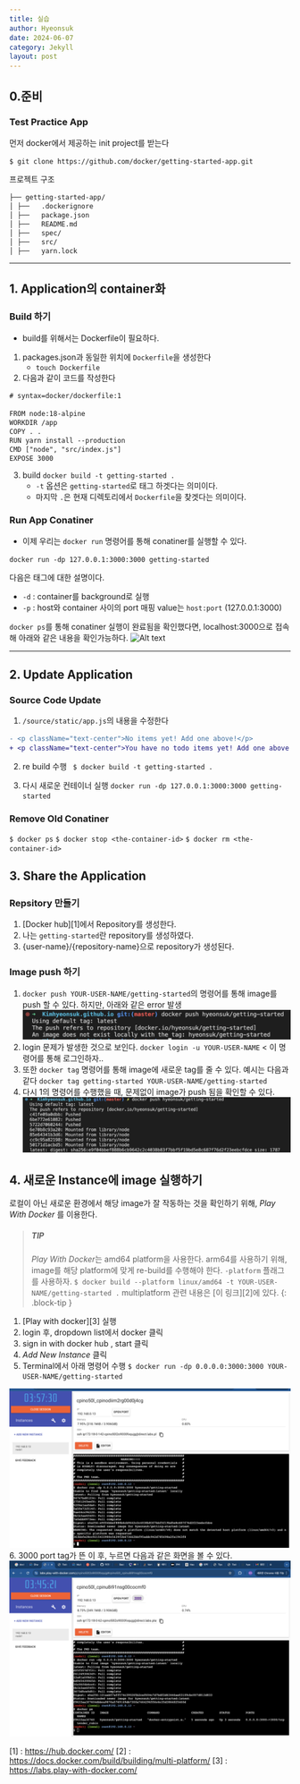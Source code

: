 ```yaml
---
title: 실습
author: Hyeonsuk
date: 2024-06-07
category: Jekyll
layout: post
---
```

## 0.준비
### Test Practice App 
먼저 docker에서 제공하는 init project를 받는다

```$ git clone https://github.com/docker/getting-started-app.git```

프로젝트 구조
```
├── getting-started-app/
│ ├──   .dockerignore
│ ├──   package.json
│ ├──   README.md
│ ├──   spec/
│ ├──   src/
│ ├──   yarn.lock
```
---

## 1. Application의 container화

### Build 하기
- build를 위해서는 Dockerfile이 필요하다.
1. packages.json과 동일한 위치에 `Dockerfile`을 생성한다
    - `touch Dockerfile`
2. 다음과 같이 코드를 작성한다

```
# syntax=docker/dockerfile:1

FROM node:18-alpine
WORKDIR /app
COPY . .
RUN yarn install --production
CMD ["node", "src/index.js"]
EXPOSE 3000
```

3. build
`docker build -t getting-started .`
    - `-t` 옵션은 `getting-started`로 태그 하겟다는 의미이다.
    - 마지막 `.`은 현재 디렉토리에서 `Dockerfile`을 찾겟다는 의미이다.


### Run App Conatiner
- 이제 우리는  `docker run` 명령어를 통해 conatiner를 실행할 수 있다.

`docker run -dp 127.0.0.1:3000:3000 getting-started`

다음은 태그에 대한 설명이다.
- `-d` : container를 background로 실행
- `-p` : host와 container 사이의 port 매핑 value는 `host:port` (127.0.0.1:3000)


`docker ps`를 통해 conatiner 실행이 완료됨을 확인했다면, localhost:3000으로 접속해 아래와 같은 내용을 확인가능하다.
![Alt text](image-1.png)

---

## 2. Update Application

### Source Code Update
1. `/source/static/app.js`의 내용을 수정한다

```diff
- <p className="text-center">No items yet! Add one above!</p>
+ <p className="text-center">You have no todo items yet! Add one above!</p>
```

2. re build 수행
` $ docker build -t getting-started .`

3. 다시 새로운 컨테이너 실행
`docker run -dp 127.0.0.1:3000:3000 getting-started`


### Remove Old Conatiner
`$ docker ps`
`$ docker stop <the-container-id>`
`$ docker rm <the-container-id>`


## 3. Share the Application

### Repsitory 만들기
1. [Docker hub][1]에서 Repository를 생성한다.
2. 나는 `getting-started`란 repository를 생성하였다.
3. {user-name}/{repository-name}으로 repository가 생성된다.

### Image push 하기
1. `docker push YOUR-USER-NAME/getting-started`의 명령어를 통해 image를 push 할 수 있다.
하지만, 아래와 같은 error 발생
![Alt text](image-2.png)
2. login 문제가 발생한 것으로 보인다.  `docker login -u YOUR-USER-NAME` < 이 명령어를 통해 로그인하자..
3. 또한 `docker tag` 명령어를 통해 image에 새로운 tag를 줄 수 있다. 예시는 다음과 같다
`docker tag getting-started YOUR-USER-NAME/getting-started`
4. 다시 1의 명령어를 수행했을 때, 문제없이 image가 push 됨을 확인할 수 있다.
![Alt text](image-3.png)


## 4. 새로운 Instance에 image 실행하기
로컬이 아닌 새로운 환경에서 해당 image가 잘 작동하는 것을 확인하기 위해, *Play With Docker* 를 이용한다.

> ##### TIP
>
> *Play With Docker*는 amd64 platform을 사용한다. arm64를 사용하기 위해,
> image를 해당 platform에 맞게 re-build를 수행해야 한다. `-platform` 플래그를 사용하자.
> `$ docker build --platform linux/amd64 -t YOUR-USER-NAME/getting-started .`
> multiplatform 관련 내용은 [이 링크][2]에 있다.
{: .block-tip }

1. [Play with docker][3] 실행
2. login 후, dropdown list에서 docker 클릭
3. sign in with docker hub , start 클릭
4. *Add New Instance* 클릭
5. Terminal에서 아래 명령어 수행
`$ docker run -dp 0.0.0.0:3000:3000 YOUR-USER-NAME/getting-started` 

![Alt text](image-4.png)
6. 3000 port tag가 뜬 이 후, 누르면 다음과 같은 화면을 볼 수 있다.
![Alt text](image-5.png)






[1] : https://hub.docker.com/
[2] : https://docs.docker.com/build/building/multi-platform/
[3] : https://labs.play-with-docker.com/